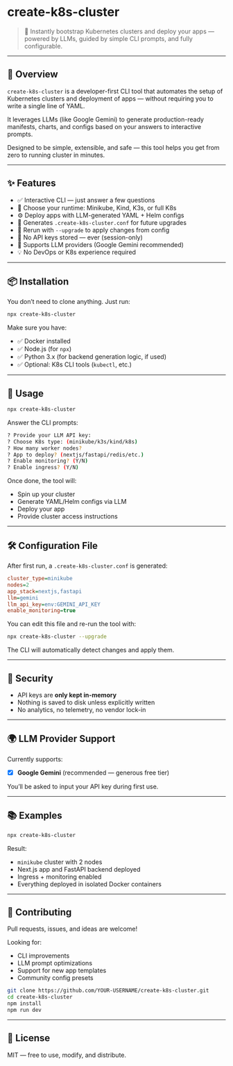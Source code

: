 # create-k8s-cluster

> 🚀 Instantly bootstrap Kubernetes clusters and deploy your apps — powered by LLMs, guided by simple CLI prompts, and fully configurable.

---

## 🧠 Overview

`create-k8s-cluster` is a developer-first CLI tool that automates the setup of Kubernetes clusters and deployment of apps — without requiring you to write a single line of YAML.

It leverages LLMs (like Google Gemini) to generate production-ready manifests, charts, and configs based on your answers to interactive prompts.

Designed to be simple, extensible, and safe — this tool helps you get from zero to running cluster in minutes.

---

## ✨ Features

- ✅ Interactive CLI — just answer a few questions
- 🚀 Choose your runtime: Minikube, Kind, K3s, or full K8s
- ⚙️ Deploy apps with LLM-generated YAML + Helm configs
- 📁 Generates `.create-k8s-cluster.conf` for future upgrades
- 🔁 Rerun with `--upgrade` to apply changes from config
- 🔐 No API keys stored — ever (session-only)
- 🧠 Supports LLM providers (Google Gemini recommended)
- 💡 No DevOps or K8s experience required

---

## 📦 Installation

You don’t need to clone anything. Just run:

```bash
npx create-k8s-cluster
````

Make sure you have:

* ✅ Docker installed
* ✅ Node.js (for `npx`)
* ✅ Python 3.x (for backend generation logic, if used)
* ✅ Optional: K8s CLI tools (`kubectl`, etc.)

---

## 🚀 Usage

```bash
npx create-k8s-cluster
```

Answer the CLI prompts:

```bash
? Provide your LLM API key:
? Choose K8s type: (minikube/k3s/kind/k8s)
? How many worker nodes?
? App to deploy? (nextjs/fastapi/redis/etc.)
? Enable monitoring? (Y/N)
? Enable ingress? (Y/N)
```

Once done, the tool will:

* Spin up your cluster
* Generate YAML/Helm configs via LLM
* Deploy your app
* Provide cluster access instructions

---

## 🛠️ Configuration File

After first run, a `.create-k8s-cluster.conf` is generated:

```ini
cluster_type=minikube
nodes=2
app_stack=nextjs,fastapi
llm=gemini
llm_api_key=env:GEMINI_API_KEY
enable_monitoring=true
```

You can edit this file and re-run the tool with:

```bash
npx create-k8s-cluster --upgrade
```

The CLI will automatically detect changes and apply them.

---

## 🔐 Security

* API keys are **only kept in-memory**
* Nothing is saved to disk unless explicitly written
* No analytics, no telemetry, no vendor lock-in

---

## 🌍 LLM Provider Support

Currently supports:

* [x] **Google Gemini** (recommended — generous free tier)

You’ll be asked to input your API key during first use.

---

## 📚 Examples

```bash
npx create-k8s-cluster
```

Result:

* `minikube` cluster with 2 nodes
* Next.js app and FastAPI backend deployed
* Ingress + monitoring enabled
* Everything deployed in isolated Docker containers

---

## 🤝 Contributing

Pull requests, issues, and ideas are welcome!

Looking for:

* CLI improvements
* LLM prompt optimizations
* Support for new app templates
* Community config presets

```bash
git clone https://github.com/YOUR-USERNAME/create-k8s-cluster.git
cd create-k8s-cluster
npm install
npm run dev
```

---

## 📜 License

MIT — free to use, modify, and distribute.
